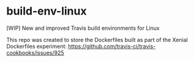 # build-env-linux
[WIP] New and improved Travis build environments for Linux

This repo was created to store the Dockerfiles built as part of the Xenial Dockerfiles experiment: https://github.com/travis-ci/travis-cookbooks/issues/925
